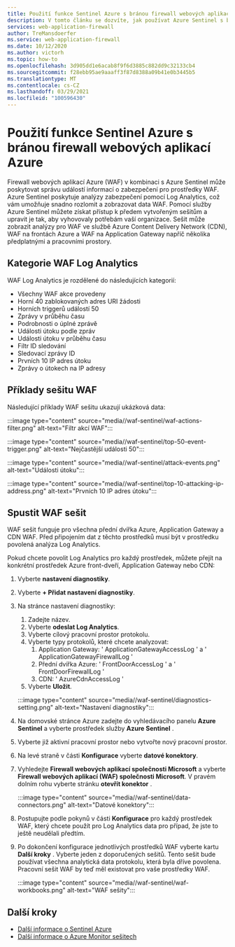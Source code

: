 ```yaml
---
title: Použití funkce Sentinel Azure s bránou firewall webových aplikací Azure
description: V tomto článku se dozvíte, jak používat Azure Sentinel s bránou firewall webových aplikací Azure (WAF).
services: web-application-firewall
author: TreMansdoerfer
ms.service: web-application-firewall
ms.date: 10/12/2020
ms.author: victorh
ms.topic: how-to
ms.openlocfilehash: 3d905dd1e6acab8f9f6d3885c882dd9c32133cb4
ms.sourcegitcommit: f28ebb95ae9aaaff3f87d8388a09b41e0b3445b5
ms.translationtype: MT
ms.contentlocale: cs-CZ
ms.lasthandoff: 03/29/2021
ms.locfileid: "100596430"
---
```

# <a name="using-azure-sentinel-with-azure-web-application-firewall"></a>Použití funkce Sentinel Azure s bránou firewall webových aplikací Azure

Firewall webových aplikací Azure (WAF) v kombinaci s Azure Sentinel může poskytovat správu událostí informací o zabezpečení pro prostředky WAF. Azure Sentinel poskytuje analýzy zabezpečení pomocí Log Analytics, což vám umožňuje snadno rozlomit a zobrazovat data WAF. Pomocí služby Azure Sentinel můžete získat přístup k předem vytvořeným sešitům a upravit je tak, aby vyhovovaly potřebám vaší organizace. Sešit může zobrazit analýzy pro WAF ve službě Azure Content Delivery Network (CDN), WAF na frontách Azure a WAF na Application Gateway napříč několika předplatnými a pracovními prostory.

## <a name="waf-log-analytics-categories"></a>Kategorie WAF Log Analytics

WAF Log Analytics je rozdělené do následujících kategorií:  

- Všechny WAF akce provedeny 
- Horní 40 zablokovaných adres URI žádosti 
- Horních triggerů událostí 50  
- Zprávy v průběhu času 
- Podrobnosti o úplné zprávě 
- Události útoku podle zpráv  
- Události útoku v průběhu času 
- Filtr ID sledování 
- Sledovací zprávy ID 
- Prvních 10 IP adres útoku 
- Zprávy o útokech na IP adresy 

## <a name="waf-workbook-examples"></a>Příklady sešitu WAF

Následující příklady WAF sešitu ukazují ukázková data:

:::image type="content" source="media//waf-sentinel/waf-actions-filter.png" alt-text="Filtr akcí WAF":::

:::image type="content" source="media//waf-sentinel/top-50-event-trigger.png" alt-text="Nejčastější události 50":::

:::image type="content" source="media//waf-sentinel/attack-events.png" alt-text="Události útoku":::

:::image type="content" source="media//waf-sentinel/top-10-attacking-ip-address.png" alt-text="Prvních 10 IP adres útoku":::

## <a name="launch-a-waf-workbook"></a>Spustit WAF sešit

WAF sešit funguje pro všechna přední dvířka Azure, Application Gateway a CDN WAF. Před připojením dat z těchto prostředků musí být v prostředku povolená analýza Log Analytics. 

Pokud chcete povolit Log Analytics pro každý prostředek, můžete přejít na konkrétní prostředek Azure front-dveří, Application Gateway nebo CDN:

1. Vyberte **nastavení diagnostiky**.
2. Vyberte **+ Přidat nastavení diagnostiky**. 
3. Na stránce nastavení diagnostiky:
   1. Zadejte název. 
   1. Vyberte **odeslat Log Analytics**. 
   1. Vyberte cílový pracovní prostor protokolu. 
   1. Vyberte typy protokolů, které chcete analyzovat:
      1. Application Gateway: ' ApplicationGatewayAccessLog ' a ' ApplicationGatewayFirewallLog '
      1. Přední dvířka Azure: ' FrontDoorAccessLog ' a ' FrontDoorFirewallLog '
      1. CDN: ' AzureCdnAccessLog '
   1. Vyberte **Uložit**.

   :::image type="content" source="media//waf-sentinel/diagnostics-setting.png" alt-text="Nastavení diagnostiky":::

4. Na domovské stránce Azure zadejte do vyhledávacího panelu **Azure Sentinel** a vyberte prostředek služby **Azure Sentinel** . 
2. Vyberte již aktivní pracovní prostor nebo vytvořte nový pracovní prostor. 
3. Na levé straně v části **Konfigurace** vyberte **datové konektory**.
4. Vyhledejte **Firewall webových aplikací společnosti Microsoft** a vyberte **Firewall webových aplikací (WAF) společnosti Microsoft**. V pravém dolním rohu vyberte stránku **otevřít konektor** .

   :::image type="content" source="media//waf-sentinel/data-connectors.png" alt-text="Datové konektory":::

8. Postupujte podle pokynů v části **Konfigurace** pro každý prostředek WAF, který chcete použít pro Log Analytics data pro případ, že jste to ještě neudělali předtím.
6. Po dokončení konfigurace jednotlivých prostředků WAF vyberte kartu **Další kroky** . Vyberte jeden z doporučených sešitů. Tento sešit bude používat všechna analytická data protokolu, která byla dříve povolena. Pracovní sešit WAF by teď měl existovat pro vaše prostředky WAF.

   :::image type="content" source="media//waf-sentinel/waf-workbooks.png" alt-text="WAF sešity":::


## <a name="next-steps"></a>Další kroky

- [Další informace o Sentinel Azure](../sentinel/overview.md)
- [Další informace o Azure Monitor sešitech](../azure-monitor/visualize/workbooks-overview.md)

